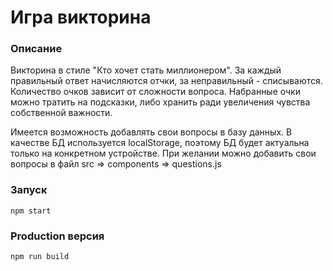 # Игра викторина #

### Описание ###

Викторина в стиле "Кто хочет стать миллионером". За каждый правильный ответ начисляются отчки, за неправильный - списываются. 
Количество очков зависит от сложности вопроса.
Набранные очки можно тратить на подсказки, либо хранить ради увеличения чувства собственной важности.

Имеется возможность добавлять свои вопросы в базу данных. В качестве БД используется localStorage, поэтому БД будет актуальна только на конкретном устройстве.
При желании можно добавить свои вопросы в файл src => components => questions.js

### Запуск ###

`npm start`

### Production версия ###

`npm run build`